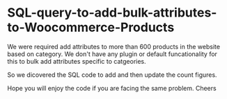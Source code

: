 # SQL-query-to-add-bulk-attributes-to-Woocommerce-Products

We were required add attributes to more than 600 products in the website based on category.
We don't have any plugin or default funcationality for this to bulk add attributes specific to catgeories.

So we dicovered the SQL code to add and then update the count figures.

Hope you will enjoy the code if you are facing the same problem.
Cheers
